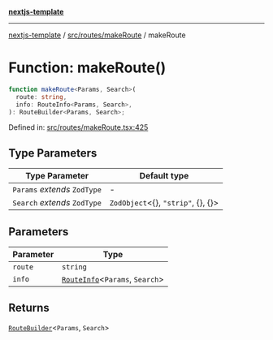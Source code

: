 [**nextjs-template**](../../../../README.md)

---

[nextjs-template](../../../../README.md) / [src/routes/makeRoute](../README.md) / makeRoute

# Function: makeRoute()

```ts
function makeRoute<Params, Search>(
  route: string,
  info: RouteInfo<Params, Search>,
): RouteBuilder<Params, Search>;
```

Defined in: [src/routes/makeRoute.tsx:425](https://github.com/Its-Satyajit/nextjs-template/blob/main/src/routes/makeRoute.tsx#L425)

## Type Parameters

| Type Parameter               | Default type                               |
| ---------------------------- | ------------------------------------------ |
| `Params` _extends_ `ZodType` | -                                          |
| `Search` _extends_ `ZodType` | `ZodObject`\<\{\}, `"strip"`, \{\}, \{\}\> |

## Parameters

| Parameter | Type                                                              |
| --------- | ----------------------------------------------------------------- |
| `route`   | `string`                                                          |
| `info`    | [`RouteInfo`](../type-aliases/RouteInfo.md)\<`Params`, `Search`\> |

## Returns

[`RouteBuilder`](../type-aliases/RouteBuilder.md)\<`Params`, `Search`\>
